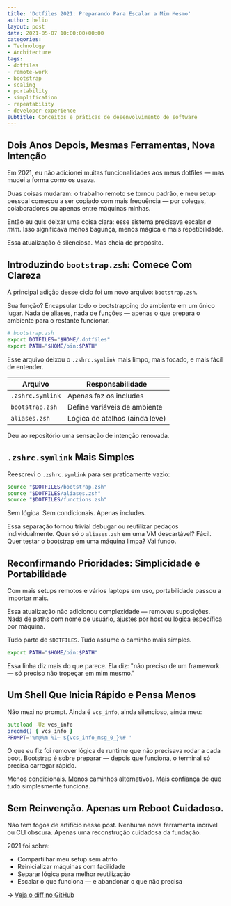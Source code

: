 ```yaml
---
title: 'Dotfiles 2021: Preparando Para Escalar a Mim Mesmo'
author: helio
layout: post
date: 2021-05-07 10:00:00+00:00
categories:
- Technology
- Architecture
tags:
- dotfiles
- remote-work
- bootstrap
- scaling
- portability
- simplification
- repeatability
- developer-experience
subtitle: Conceitos e práticas de desenvolvimento de software
---
```


## Dois Anos Depois, Mesmas Ferramentas, Nova Intenção

Em 2021, eu não adicionei muitas funcionalidades aos meus dotfiles — mas mudei a forma como os usava.

Duas coisas mudaram: o trabalho remoto se tornou padrão, e meu setup pessoal começou a ser copiado com mais frequência — por colegas, colaboradores ou apenas entre máquinas minhas.

Então eu quis deixar uma coisa clara: esse sistema precisava escalar _a mim_. Isso significava menos bagunça, menos mágica e mais repetibilidade.

Essa atualização é silenciosa. Mas cheia de propósito.

## Introduzindo `bootstrap.zsh`: Comece Com Clareza

A principal adição desse ciclo foi um novo arquivo: `bootstrap.zsh`.

Sua função? Encapsular todo o bootstrapping do ambiente em um único lugar. Nada de aliases, nada de funções — apenas o que prepara o ambiente para o restante funcionar.

```zsh
# bootstrap.zsh
export DOTFILES="$HOME/.dotfiles"
export PATH="$HOME/bin:$PATH"
```

Esse arquivo deixou o `.zshrc.symlink` mais limpo, mais focado, e mais fácil de entender.

| Arquivo          | Responsabilidade               |
| ---------------- | ------------------------------ |
| `.zshrc.symlink` | Apenas faz os includes         |
| `bootstrap.zsh`  | Define variáveis de ambiente   |
| `aliases.zsh`    | Lógica de atalhos (ainda leve) |

Deu ao repositório uma sensação de intenção renovada.

## `.zshrc.symlink` Mais Simples

Reescrevi o `.zshrc.symlink` para ser praticamente vazio:

```zsh
source "$DOTFILES/bootstrap.zsh"
source "$DOTFILES/aliases.zsh"
source "$DOTFILES/functions.zsh"
```

Sem lógica. Sem condicionais. Apenas includes.

Essa separação tornou trivial debugar ou reutilizar pedaços individualmente.
Quer só o `aliases.zsh` em uma VM descartável? Fácil. Quer testar o bootstrap em uma máquina limpa? Vai fundo.

## Reconfirmando Prioridades: Simplicidade e Portabilidade

Com mais setups remotos e vários laptops em uso, portabilidade passou a importar mais.

Essa atualização não adicionou complexidade — removeu suposições. Nada de paths com nome de usuário, ajustes por host ou lógica específica por máquina.

Tudo parte de `$DOTFILES`. Tudo assume o caminho mais simples.

```zsh
export PATH="$HOME/bin:$PATH"
```

Essa linha diz mais do que parece. Ela diz: "não preciso de um framework — só preciso não tropeçar em mim mesmo."

## Um Shell Que Inicia Rápido e Pensa Menos

Não mexi no prompt. Ainda é `vcs_info`, ainda silencioso, ainda meu:

```zsh
autoload -Uz vcs_info
precmd() { vcs_info }
PROMPT='%n@%m %1~ ${vcs_info_msg_0_}%# '
```

O que _eu_ fiz foi remover lógica de runtime que não precisava rodar a cada boot. Bootstrap é sobre preparar — depois que funciona, o terminal só precisa carregar rápido.

Menos condicionais. Menos caminhos alternativos. Mais confiança de que tudo simplesmente funciona.

## Sem Reinvenção. Apenas um Reboot Cuidadoso.

Não tem fogos de artifício nesse post. Nenhuma nova ferramenta incrível ou CLI obscura. Apenas uma reconstrução cuidadosa da fundação.

2021 foi sobre:

- Compartilhar meu setup sem atrito
- Reinicializar máquinas com facilidade
- Separar lógica para melhor reutilização
- Escalar o que funciona — e abandonar o que não precisa

→ [Veja o diff no GitHub](https://github.com/helmedeiros/dotfiles/compare/f496fe8a1ab4a7a040e825f3b34c7d2d17dcb324...2f3256ec7595f125e946958c6820305fb939943b)
